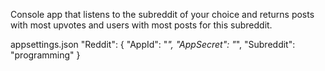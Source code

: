 Console app that listens to the subreddit of your choice and returns posts with most upvotes and users with most posts for this subreddit.

appsettings.json
"Reddit": {
    "AppId": "*",
    "AppSecret": "*",
   "Subreddit": "programming"
  }
